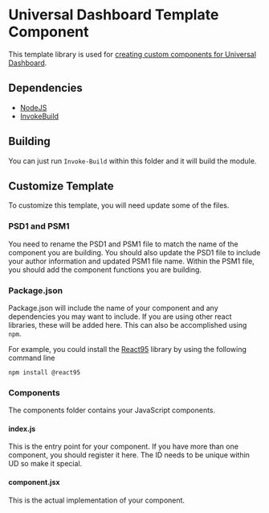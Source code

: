 # Universal Dashboard Template Component

This template library is used for [creating custom components for Universal Dashboard](https://docs.ironmansoftware.com/dashboard/components/building-custom-components).

## Dependencies

- [NodeJS](https://nodejs.org/en/download/)
- [InvokeBuild](https://www.powershellgallery.com/packages/InvokeBuild)

## Building 

You can just run `Invoke-Build` within this folder and it will build the module. 

## Customize Template

To customize this template, you will need update some of the files. 

### PSD1 and PSM1

You need to rename the PSD1 and PSM1 file to match the name of the component you are building. You should also update the PSD1 file to include your author information and updated PSM1 file name. Within the PSM1 file, you should add the component functions you are building. 

### Package.json

Package.json will include the name of your component and any dependencies you may want to include. If you are using other react libraries, these will be added here. This can also be accomplished using `npm`. 

For example, you could install the [React95](https://github.com/React95/React95) library by using the following command line

```
npm install @react95
```

### Components

The components folder contains your JavaScript components. 

#### index.js

This is the entry point for your component. If you have more than one component, you should register it here. The ID needs to be unique within UD so make it special. 

#### component.jsx

This is the actual implementation of your component. 
